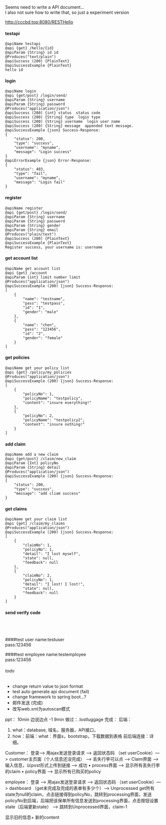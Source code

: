 Seems need to write a API document...<br>
I also not sure how to write that, so just a experiment version<br>

http://cccbd.top:8080/RESTHello
#### testapi
    @apiName testapi
    @api {get} /hello/{id}
    @apiParam {String} id id 
    @Produces("text/plain")
    @apiSuccess (200) {PlainText}
    @apiSuccessExample {PlainText} 
    hello id

#### login
    @apiName login
    @api {get/post} /login/send/
    @apiParam {String} username 
    @apiParam {String} password 
    @Produces("application/json")
    @apiSuccess (200) {int} status  status code
    @apiSuccess (200) {String} type  login type
    @apiSuccess (200) {String} username  login user name
    @apiSuccess (200) {String} message  appended text message.
    @apiSuccessExample {json} Success-Response:
    {
        "status": 200,
        "type": "success",
        "username": "myname",
        "message": "Login success"
    }
    @apiErrorExample {json} Error-Response:
    {
        "status": 403,
        "type": "fail",
        "username": "myname",
        "message": "Login fail"
    }

#### register
    @apiName register
    @api {get/post} /login/send/
    @apiParam {String} username 
    @apiParam {String} password 
    @apiParam {String} gender
    @apiParam {String} email  
    @Produces("plain/text")
    @apiSuccess (200) {PlainText}
    @apiSuccessExample {PlainText} 
    Register success, your username is: username

#### get account list
    @apiName get account list
    @api {get} /account
    @apiParam {int} limit number limit 
    @Produces("application/json")
    @apiSuccessExample (200) {json} Success-Response:
    [
        {
            "name": "testname",
            "pass": "testpass",
            "id": "1",
            "gender": "male"
        },
        {
            "name": "chen",
            "pass": "123456",
            "id": "2",
            "gender": "female"
        }
    ]

#### get policies
    @apiName get your policy list
    @api {get} /policy/my_policies 
    @Produces("application/json")
    @apiSuccessExample (200) {json} Success-Response:
    [
        {
            "policyNo": 1,
            "policyName": "testpolicy",
            "content": "insure everything!"
        },
        {
            "policyNo": 2,
            "policyName": "testpolicy2",
            "content": "insure nothing!"
        }
    ]
   
  
#### add claim
    @apiName add a new claim
    @api {get/post} /claim/new_claim 
    @apiParam {Int} policyNo 
    @apiParam {String} detail 
    @Produces("application/json")
    @apiSuccessExample (200) {json} Success-Response:
    {
        "status": 200,
        "type": "success",
        "message": "add cliam success"
    }

#### get claims
    @apiName get your claim list
    @api {get} /claim/my_claims 
    @Produces("application/json")
    @apiSuccessExample (200) {json} Success-Response:
    [
        {
            "claimNo": 1,
            "policyNo": 1,
            "detail": "I lost myself",
            "state": null,
            "feedback": null
        },
        {
            "claimNo": 2,
            "policyNo": 1,
            "detail": "I lost! I lost!",
            "state": null,
            "feedback": null
        }
    ]

#### send verify code
    

<br><br><br>
####test user
name:testuser   
pass:123456 

####test employee
name:testemployee   
pass:123456 


###### todo
* change return value to json format
* test auto generate api document (fail)
* change framework to spring boot...?
* 邮件发送 (完成)
* 改写web.xml为autoscan模式

ppt：
10min 边说边点 -1
9min 做过：.lostluggage 完成：
后端：
1. what：database, 域名，服务器，API接口，
2. how：前端：what：界面s，bootstrap，下载数据到表格
前后端连接：详细。

Customer：
登录—> 用ajax发送登录请求 —> 返回状态码 （set userCookie）—> customer主页面（个人信息还没完成） —> 丢失行李可以点 —> Claim界面 —> 输入信息，以post形式上传到链接 —> 成功
•	process界面 —> 显示所有丢失行李的claim
•	policy界面 —> 显示所有已购买的policy


employee：
登录 —> 用ajax发送登录请求 —> 返回状态码 （set userCookie）—> dashboard （get未完成及完成的表单有多少个）—> Unprocessed get所有state为null的claim，点击链接得到policyNo，跳转到processing界面，发送policyNo到后端，后端把该保单所有信息发送到processing界面，点击按钮设置state（后端更新state） —>  跳转到Unprocessed界面，claim-1


显示旧的信息+ 新的content
